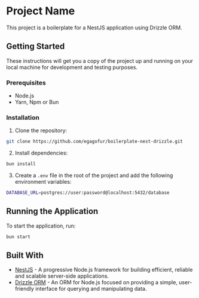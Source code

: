 # Project Name

This project is a boilerplate for a NestJS application using Drizzle ORM.

## Getting Started

These instructions will get you a copy of the project up and running on your local machine for development and testing purposes.

### Prerequisites

- Node.js
- Yarn, Npm or Bun

### Installation

1. Clone the repository:

```bash
git clone https://github.com/egagofur/boilerplate-nest-drizzle.git
```

2. Install dependencies:

```bash
bun install
```

3. Create a `.env` file in the root of the project and add the following environment variables:

```bash
DATABASE_URL=postgres://user:password@localhost:5432/database
```

## Running the Application

To start the application, run:

```bash
bun start
```

## Built With

- [NestJS](https://nestjs.com/) - A progressive Node.js framework for building efficient, reliable and scalable server-side applications.
- [Drizzle ORM](https://orm.drizzle.team/) - An ORM for Node.js focused on providing a simple, user-friendly interface for querying and manipulating data.

